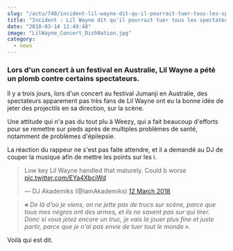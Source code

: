 ```yaml
--- 
slug: "/actu/748/incident-lil-wayne-dit-qu-il-pourrait-tuer-tous-les-spectateurs-de-son-concert"
title: "Incident : Lil Wayne dit qu'il pourrait tuer tous les spectateurs de son concert"
date: "2018-03-14 11:49:48"
image: "LilWayne_Concert_DishNation.jpg"
category:
  - news
---
```

<h3><strong>Lors d'un concert à un festival en Australie, Lil Wayne a pété un plomb contre certains spectateurs.</strong></h3>

<p>Il y a trois jours, lors d'un concert au festival Jumanji en Australie, des spectateurs apparement pas très fans de Lil Wayne ont eu la bonne idée de jeter des projectils en sa direction, sur la scène.</p>

<p>Une attitude qui n'a pas du tout plu à Weezy, qui a fait beaucoup d'efforts pour se remettre sur pieds après de multiples problèmes de santé, notamment de problèmes d'épilepsie.</p>

<p>La réaction du rappeur ne s'est pas faite attendre, et il a demandé au DJ de couper la musique afin de mettre les points sur les i.</p>
<blockquote class="twitter-tweet" data-lang="en-gb"><p lang="en" dir="ltr">Low key Lil Wayne handled that maturely. Could b worse  <a href="https://t.co/EYa4XbciWd">pic.twitter.com/EYa4XbciWd</a></p>— DJ Akademiks (@IamAkademiks) <a href="https://twitter.com/IamAkademiks/status/973297904218771458?ref_src=twsrc%5Etfw">12 March 2018</a></blockquote>
<script async src="https://platform.twitter.com/widgets.js" charset="utf-8"></script>

<blockquote>
<p><em><strong>« </strong>De là d’où je viens, on ne jette pas de trucs sur scène, parce que tous mes négros ont des armes, et ils ne savent pas sur qui tirer. Donc si vous jetez encore un truc, je vais la jouer plus fine et juste partir, parce que je n'ai pas envie de tuer tout le monde<strong> </strong>». </em></p>
</blockquote>

<p>Voilà qui est dit.</p>